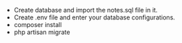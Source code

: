* Create database and import the notes.sql file in it.
* Create .env file and enter your database configurations.
* composer install
* php artisan migrate

